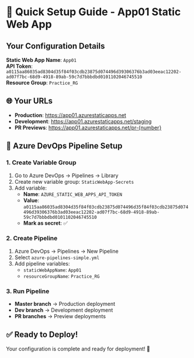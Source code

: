 # 🚀 Quick Setup Guide - App01 Static Web App

## Your Configuration Details

**Static Web App Name**: `App01`  
**API Token**: `a0115aa86035ad8304d35f84f03cdb23875d074496d39306376b3ad03eeac12202-ad07f7bc-68d9-4918-89ab-59c7d7bbbdbd0101102046745510`  
**Resource Group**: `Practice_RG`

## 🌐 Your URLs

- **Production**: https://app01.azurestaticapps.net
- **Development**: https://app01.azurestaticapps.net/staging
- **PR Previews**: https://app01.azurestaticapps.net/pr-{number}

## 🔧 Azure DevOps Pipeline Setup

### 1. Create Variable Group
1. Go to Azure DevOps → Pipelines → Library
2. Create new variable group: `StaticWebApp-Secrets`
3. Add variable:
   - **Name**: `AZURE_STATIC_WEB_APPS_API_TOKEN`
   - **Value**: `a0115aa86035ad8304d35f84f03cdb23875d074496d35f84f03cdb23875d074496d39306376b3ad03eeac12202-ad07f7bc-68d9-4918-89ab-59c7d7bbbdbd0101102046745510`
   - **Mark as secret**: ✅

### 2. Create Pipeline
1. Azure DevOps → Pipelines → New Pipeline
2. Select `azure-pipelines-simple.yml`
3. Add pipeline variables:
   - `staticWebAppName`: `App01`
   - `resourceGroupName`: `Practice_RG`

### 3. Run Pipeline
- **Master branch** → Production deployment
- **Dev branch** → Development deployment
- **PR branches** → Preview deployments

## ✅ Ready to Deploy!

Your configuration is complete and ready for deployment! 🎉
